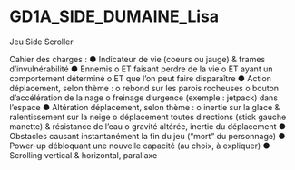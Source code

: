 # GD1A_SIDE_DUMAINE_Lisa
Jeu Side Scroller

Cahier des charges :
● Indicateur de vie (coeurs ou jauge) & frames d’invulnérabilité
● Ennemis
    o ET faisant perdre de la vie
    o ET ayant un comportement déterminé
    o ET que l’on peut faire disparaître
● Action déplacement, selon thème :
    o rebond sur les parois rocheuses
    o bouton d’accélération de la nage
    o freinage d’urgence (exemple : jetpack) dans l’espace
● Altération déplacement, selon thème :
    o inertie sur la glace & ralentissement sur la neige
    o déplacement toutes directions (stick gauche manette) & résistance de l’eau
    o gravité altérée, inertie du déplacement
● Obstacles causant instantanément la fin du jeu (“mort” du personnage)
● Power-up débloquant une nouvelle capacité (au choix, à expliquer)
● Scrolling vertical & horizontal, parallaxe
